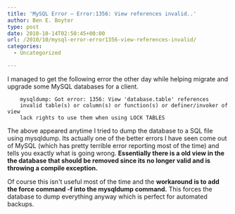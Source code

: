 ```yaml
---
title: 'MySQL Error – Error:1356: View references invalid..'
author: Ben E. Boyter
type: post
date: 2010-10-14T02:50:45+00:00
url: /2010/10/mysql-error-error1356-view-references-invalid/
categories:
  - Uncategorized

---
```


I managed to get the following error the other day while helping migrate and upgrade some MySQL databases for a client.

```
    mysqldump: Got error: 1356: View 'database.table' references
    invalid table(s) or column(s) or function(s) or definer/invoker of view
    lack rights to use them when using LOCK TABLES
```

The above appeared anytime I tried to dump the database to a SQL file using mysqldump. Its actually one of the better errors I have seen come out of MySQL (which has pretty terrible error reporting most of the time) and tells you exactly what is going wrong. **Essentially there is a old view in the the database that should be removed since its no longer valid and is throwing a compile exception.**

Of course this isn't useful most of the time and the **workaround is to add the force command -f into the mysqldump command.** This forces the database to dump everything anyway which is perfect for automated backups.
